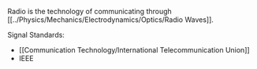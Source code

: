 Radio is the technology of communicating through [[../Physics/Mechanics/Electrodynamics/Optics/Radio Waves]].

Signal Standards:
- [[Communication Technology/International Telecommunication Union]]
- IEEE